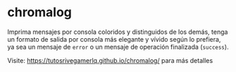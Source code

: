 # chromalog

Imprima mensajes por consola coloridos y distinguidos de los demás, tenga un formato de salida por consola más elegante y vívido según lo prefiera, ya sea un mensaje de `error` o un mensaje de operación finalizada (`success`).

Visite: https://tutosrivegamerlq.github.io/chromalog/ para más detalles